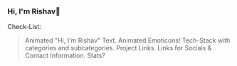 ### Hi, I'm Rishav👋

<!--
**Fluxcy/Fluxcy** is a ✨ _special_ ✨ repository because its `README.md` (this file) appears on your GitHub profile.

Here are some ideas to get you started:

- 🔭 I’m currently working on creating *this* README file from scratch. I will fill it with life and colors.
- 🌱 I’m currently learning HTML & CSS.
- 👯 I’m looking to collaborate on ...
- 🤔 I’m looking for help with ...
- 💬 Ask me about ...
- 📫 How to reach me: contactrishavpandey@gmail.com
- 😄 Pronouns: ...
- ⚡ Fun fact: ...
-->

Check-List:
> Animated "Hi, I'm Rishav" Text.
> Animated Emoticons!
> Tech-Stack with categories and subcategories.
> Project Links.
> Links for Socials & Contact Information.
> Stats?
